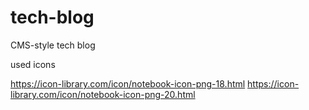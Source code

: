# tech-blog
CMS-style tech blog


used icons

https://icon-library.com/icon/notebook-icon-png-18.html
https://icon-library.com/icon/notebook-icon-png-20.html